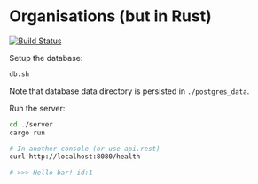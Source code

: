 # Organisations (but in Rust)

[![Build Status](https://travis-ci.org/jamwaffles/organisations-rs.svg?branch=master)](https://travis-ci.org/jamwaffles/organisations-rs)

Setup the database:
```bash
db.sh
```
Note that database data directory is persisted in `./postgres_data`.

Run the server:

```bash
cd ./server
cargo run

# In another console (or use api.rest)
curl http://localhost:8080/health

# >>> Hello bar! id:1
```
